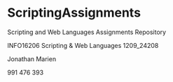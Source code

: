 # ScriptingAssignments
Scripting and Web Languages Assignments Repository 


INFO16206 Scripting & Web Languages 1209_24208

Jonathan Marien

991 476 393
